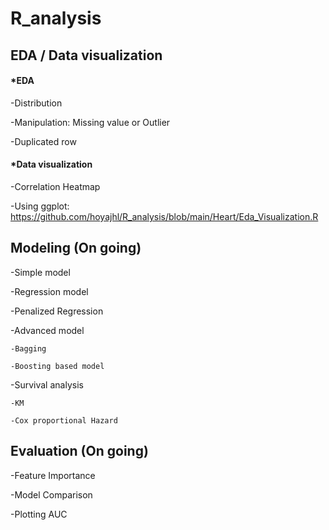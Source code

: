# R_analysis
## EDA / Data visualization

#### *EDA

-Distribution 

-Manipulation: Missing value or Outlier

-Duplicated row

#### *Data visualization

-Correlation Heatmap

-Using ggplot: 
https://github.com/hoyajhl/R_analysis/blob/main/Heart/Eda_Visualization.R

## Modeling (On going)

-Simple model 

-Regression model

-Penalized Regression

-Advanced model 
    
    -Bagging
    
    -Boosting based model

-Survival analysis
    
    -KM
    
    -Cox proportional Hazard

## Evaluation (On going)

-Feature Importance 

-Model Comparison

-Plotting AUC 

